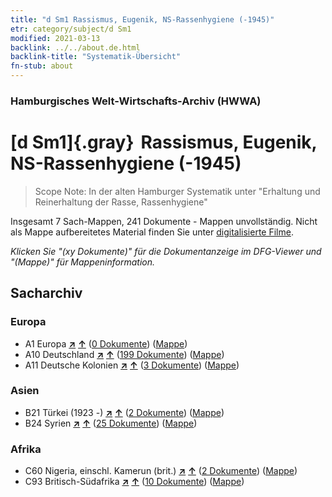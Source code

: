 ```yaml
---
title: "d Sm1 Rassismus, Eugenik, NS-Rassenhygiene (-1945)"
etr: category/subject/d Sm1
modified: 2021-03-13
backlink: ../../about.de.html
backlink-title: "Systematik-Übersicht"
fn-stub: about
---
```


### Hamburgisches Welt-Wirtschafts-Archiv (HWWA)
# [d Sm1]{.gray}&#8201; Rassismus, Eugenik, NS-Rassenhygiene (-1945)&#160; 


> Scope Note: In der alten Hamburger Systematik unter "Erhaltung und Reinerhaltung der Rasse, Rassenhygiene"



Insgesamt 7 Sach-Mappen, 241 Dokumente - Mappen unvollständig.
Nicht als Mappe aufbereitetes Material finden Sie unter [digitalisierte Filme](/film/h1_sh).

_Klicken Sie "(xy Dokumente)" für die Dokumentanzeige im DFG-Viewer und "(Mappe)" für Mappeninformation._

## Sacharchiv




### Europa

- A1 Europa [**&nearr;**](../../../geo/i/140892/about.de.html "Europa (alle Mappen)") [**&uarr;**](../../../geo/about.de.html#A1 "Ländersystematik") (<a href="https://pm20.zbw.eu/dfgview/sh/140892,144259" title="über: Europa : Rassismus, Eugenik, NS-Rassenhygiene (-1945)" target="_blank">0 Dokumente</a>) ([Mappe](http://purl.org/pressemappe20/folder/sh/140892,144259))
- A10 Deutschland [**&nearr;**](../../../geo/i/126128/about.de.html "Deutschland (alle Mappen)") [**&uarr;**](../../../geo/about.de.html#A10 "Ländersystematik") (<a href="https://pm20.zbw.eu/dfgview/sh/126128,144259" title="über: Deutschland : Rassismus, Eugenik, NS-Rassenhygiene (-1945)" target="_blank">199 Dokumente</a>) ([Mappe](http://purl.org/pressemappe20/folder/sh/126128,144259))
- A11 Deutsche Kolonien [**&nearr;**](../../../geo/i/140960/about.de.html "Deutsche Kolonien (alle Mappen)") [**&uarr;**](../../../geo/about.de.html#A11 "Ländersystematik") (<a href="https://pm20.zbw.eu/dfgview/sh/140960,144259" title="über: Deutsche Kolonien : Rassismus, Eugenik, NS-Rassenhygiene (-1945)" target="_blank">3 Dokumente</a>) ([Mappe](http://purl.org/pressemappe20/folder/sh/140960,144259))

### Asien

- B21 Türkei (1923 -) [**&nearr;**](../../../geo/i/141111/about.de.html "Türkei (1923 -) (alle Mappen)") [**&uarr;**](../../../geo/about.de.html#B21 "Ländersystematik") (<a href="https://pm20.zbw.eu/dfgview/sh/141111,144259" title="über: Türkei (1923 -) : Rassismus, Eugenik, NS-Rassenhygiene (-1945)" target="_blank">2 Dokumente</a>) ([Mappe](http://purl.org/pressemappe20/folder/sh/141111,144259))
- B24 Syrien [**&nearr;**](../../../geo/i/141114/about.de.html "Syrien (alle Mappen)") [**&uarr;**](../../../geo/about.de.html#B24 "Ländersystematik") (<a href="https://pm20.zbw.eu/dfgview/sh/141114,144259" title="über: Syrien : Rassismus, Eugenik, NS-Rassenhygiene (-1945)" target="_blank">25 Dokumente</a>) ([Mappe](http://purl.org/pressemappe20/folder/sh/141114,144259))

### Afrika

- C60 Nigeria, einschl. Kamerun (brit.) [**&nearr;**](../../../geo/i/141409/about.de.html "Nigeria, einschl. Kamerun (brit.) (alle Mappen)") [**&uarr;**](../../../geo/about.de.html#C60 "Ländersystematik") (<a href="https://pm20.zbw.eu/dfgview/sh/141409,144259" title="über: Nigeria, einschl. Kamerun (brit.) : Rassismus, Eugenik, NS-Rassenhygiene (-1945)" target="_blank">2 Dokumente</a>) ([Mappe](http://purl.org/pressemappe20/folder/sh/141409,144259))
- C93 Britisch-Südafrika [**&nearr;**](../../../geo/i/141454/about.de.html "Britisch-Südafrika (alle Mappen)") [**&uarr;**](../../../geo/about.de.html#C93 "Ländersystematik") (<a href="https://pm20.zbw.eu/dfgview/sh/141454,144259" title="über: Britisch-Südafrika : Rassismus, Eugenik, NS-Rassenhygiene (-1945)" target="_blank">10 Dokumente</a>) ([Mappe](http://purl.org/pressemappe20/folder/sh/141454,144259))


